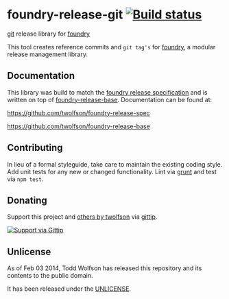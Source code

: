 # foundry-release-git [![Build status](https://travis-ci.org/twolfson/foundry-release-git.png?branch=master)](https://travis-ci.org/twolfson/foundry-release-git)

[git][] release library for [foundry][]

This tool creates reference commits and `git tag's` for [foundry][], a modular release management library.

[git]: http://git-scm.com/
[foundry]: https://github.com/twolfson/foundry

## Documentation
This library was build to match the [foundry release specification][spec] and is written on top of [foundry-release-base][]. Documentation can be found at:

https://github.com/twolfson/foundry-release-spec

https://github.com/twolfson/foundry-release-base

[spec]: https://github.com/twolfson/foundry-release-spec
[foundry-release-base]: https://github.com/twolfson/foundry-release-base

## Contributing
In lieu of a formal styleguide, take care to maintain the existing coding style. Add unit tests for any new or changed functionality. Lint via [grunt](https://github.com/gruntjs/grunt) and test via `npm test`.

## Donating
Support this project and [others by twolfson][gittip] via [gittip][].

[![Support via Gittip][gittip-badge]][gittip]

[gittip-badge]: https://rawgithub.com/twolfson/gittip-badge/master/dist/gittip.png
[gittip]: https://www.gittip.com/twolfson/

## Unlicense
As of Feb 03 2014, Todd Wolfson has released this repository and its contents to the public domain.

It has been released under the [UNLICENSE][].

[UNLICENSE]: UNLICENSE
